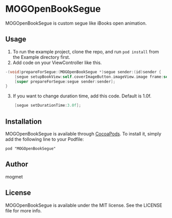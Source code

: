 # MOGOpenBookSegue

MOGOpenBookSegue is custom segue like iBooks open animation.

## Usage

1. To run the example project, clone the repo, and run `pod install` from the Example directory first.
2. Add code on your ViewController like this.
```objectivec
-(void)prepareForSegue:(MOGOpenBookSegue *)segue sender:(id)sender {
    [segue setupBookView:self.coverImageButton.imageView.image frame:self.coverImageButton.frame];
    [super prepareForSegue:segue sender:sender];
}
```
3. If you want to change duration time, add this code. Default is 1.0f.
```objectivec
    [segue setDurationTime:3.0f];
```

## Installation

MOGOpenBookSegue is available through [CocoaPods](http://cocoapods.org). To install
it, simply add the following line to your Podfile:

    pod "MOGOpenBookSegue"

## Author

mogmet

## License

MOGOpenBookSegue is available under the MIT license. See the LICENSE file for more info.


